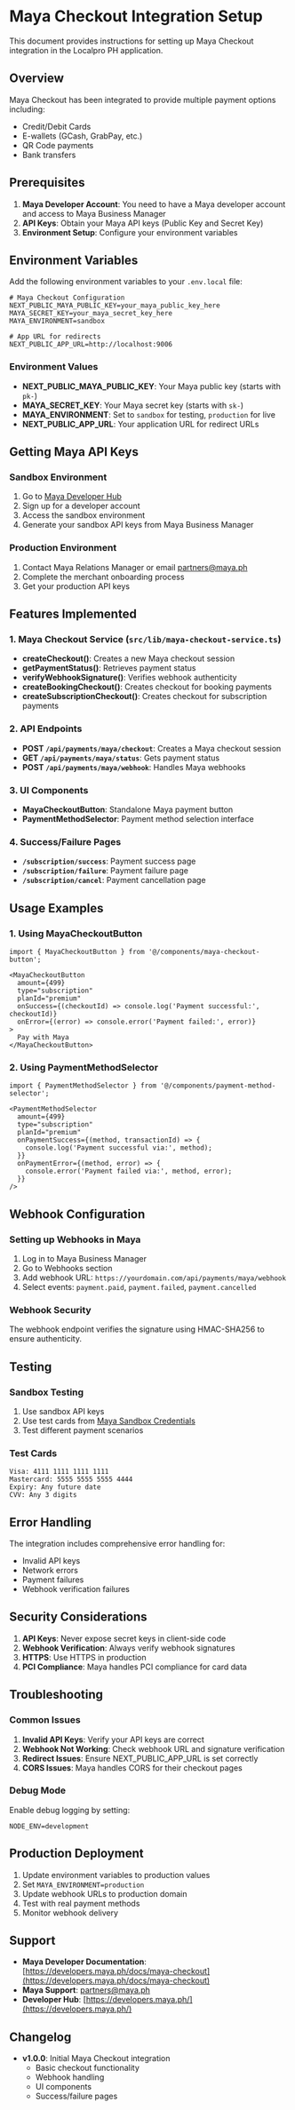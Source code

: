 # Maya Checkout Integration Setup

This document provides instructions for setting up Maya Checkout integration in the Localpro PH application.

## Overview

Maya Checkout has been integrated to provide multiple payment options including:
- Credit/Debit Cards
- E-wallets (GCash, GrabPay, etc.)
- QR Code payments
- Bank transfers

## Prerequisites

1. **Maya Developer Account**: You need to have a Maya developer account and access to Maya Business Manager
2. **API Keys**: Obtain your Maya API keys (Public Key and Secret Key)
3. **Environment Setup**: Configure your environment variables

## Environment Variables

Add the following environment variables to your `.env.local` file:

```env
# Maya Checkout Configuration
NEXT_PUBLIC_MAYA_PUBLIC_KEY=your_maya_public_key_here
MAYA_SECRET_KEY=your_maya_secret_key_here
MAYA_ENVIRONMENT=sandbox

# App URL for redirects
NEXT_PUBLIC_APP_URL=http://localhost:9006
```

### Environment Values

- **NEXT_PUBLIC_MAYA_PUBLIC_KEY**: Your Maya public key (starts with `pk-`)
- **MAYA_SECRET_KEY**: Your Maya secret key (starts with `sk-`)
- **MAYA_ENVIRONMENT**: Set to `sandbox` for testing, `production` for live
- **NEXT_PUBLIC_APP_URL**: Your application URL for redirect URLs

## Getting Maya API Keys

### Sandbox Environment

1. Go to [Maya Developer Hub](https://developers.maya.ph/)
2. Sign up for a developer account
3. Access the sandbox environment
4. Generate your sandbox API keys from Maya Business Manager

### Production Environment

1. Contact Maya Relations Manager or email [partners@maya.ph](mailto:partners@maya.ph)
2. Complete the merchant onboarding process
3. Get your production API keys

## Features Implemented

### 1. Maya Checkout Service (`src/lib/maya-checkout-service.ts`)

- **createCheckout()**: Creates a new Maya checkout session
- **getPaymentStatus()**: Retrieves payment status
- **verifyWebhookSignature()**: Verifies webhook authenticity
- **createBookingCheckout()**: Creates checkout for booking payments
- **createSubscriptionCheckout()**: Creates checkout for subscription payments

### 2. API Endpoints

- **POST `/api/payments/maya/checkout`**: Creates a Maya checkout session
- **GET `/api/payments/maya/status`**: Gets payment status
- **POST `/api/payments/maya/webhook`**: Handles Maya webhooks

### 3. UI Components

- **MayaCheckoutButton**: Standalone Maya payment button
- **PaymentMethodSelector**: Payment method selection interface

### 4. Success/Failure Pages

- **`/subscription/success`**: Payment success page
- **`/subscription/failure`**: Payment failure page
- **`/subscription/cancel`**: Payment cancellation page

## Usage Examples

### 1. Using MayaCheckoutButton

```tsx
import { MayaCheckoutButton } from '@/components/maya-checkout-button';

<MayaCheckoutButton
  amount={499}
  type="subscription"
  planId="premium"
  onSuccess={(checkoutId) => console.log('Payment successful:', checkoutId)}
  onError={(error) => console.error('Payment failed:', error)}
>
  Pay with Maya
</MayaCheckoutButton>
```

### 2. Using PaymentMethodSelector

```tsx
import { PaymentMethodSelector } from '@/components/payment-method-selector';

<PaymentMethodSelector
  amount={499}
  type="subscription"
  planId="premium"
  onPaymentSuccess={(method, transactionId) => {
    console.log('Payment successful via:', method);
  }}
  onPaymentError={(method, error) => {
    console.error('Payment failed via:', method, error);
  }}
/>
```

## Webhook Configuration

### Setting up Webhooks in Maya

1. Log in to Maya Business Manager
2. Go to Webhooks section
3. Add webhook URL: `https://yourdomain.com/api/payments/maya/webhook`
4. Select events: `payment.paid`, `payment.failed`, `payment.cancelled`

### Webhook Security

The webhook endpoint verifies the signature using HMAC-SHA256 to ensure authenticity.

## Testing

### Sandbox Testing

1. Use sandbox API keys
2. Use test cards from [Maya Sandbox Credentials](https://developers.maya.ph/docs/sandbox-credentials-and-cards)
3. Test different payment scenarios

### Test Cards

```
Visa: 4111 1111 1111 1111
Mastercard: 5555 5555 5555 4444
Expiry: Any future date
CVV: Any 3 digits
```

## Error Handling

The integration includes comprehensive error handling for:
- Invalid API keys
- Network errors
- Payment failures
- Webhook verification failures

## Security Considerations

1. **API Keys**: Never expose secret keys in client-side code
2. **Webhook Verification**: Always verify webhook signatures
3. **HTTPS**: Use HTTPS in production
4. **PCI Compliance**: Maya handles PCI compliance for card data

## Troubleshooting

### Common Issues

1. **Invalid API Keys**: Verify your API keys are correct
2. **Webhook Not Working**: Check webhook URL and signature verification
3. **Redirect Issues**: Ensure NEXT_PUBLIC_APP_URL is set correctly
4. **CORS Issues**: Maya handles CORS for their checkout pages

### Debug Mode

Enable debug logging by setting:
```env
NODE_ENV=development
```

## Production Deployment

1. Update environment variables to production values
2. Set `MAYA_ENVIRONMENT=production`
3. Update webhook URLs to production domain
4. Test with real payment methods
5. Monitor webhook delivery

## Support

- **Maya Developer Documentation**: [https://developers.maya.ph/docs/maya-checkout](https://developers.maya.ph/docs/maya-checkout)
- **Maya Support**: [partners@maya.ph](mailto:partners@maya.ph)
- **Developer Hub**: [https://developers.maya.ph/](https://developers.maya.ph/)

## Changelog

- **v1.0.0**: Initial Maya Checkout integration
  - Basic checkout functionality
  - Webhook handling
  - UI components
  - Success/failure pages
